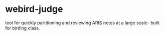 webird-judge
============

tool for quickly partitioning and reviewing ARIS notes at a large scale- built for birding class.
